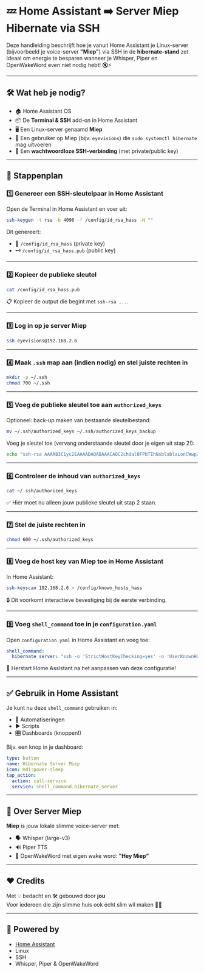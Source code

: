 # 💤 Home Assistant ➡️ Server Miep Hibernate via SSH

Deze handleiding beschrijft hoe je vanuit Home Assistant je Linux-server (bijvoorbeeld je voice-server **"Miep"**) via SSH in de **hibernate-stand** zet.  
Ideaal om energie te besparen wanneer je Whisper, Piper en OpenWakeWord even niet nodig hebt! 🔇⚡

---

## 🛠️ Wat heb je nodig?

- 🏠 Home Assistant OS
- 📦 De **Terminal & SSH** add-on in Home Assistant
- 🖥️ Een Linux-server genaamd **Miep**
- 👤 Een gebruiker op Miep (bijv. `eyevisions`) die `sudo systemctl hibernate` mag uitvoeren
- 🔐 Een **wachtwoordloze SSH-verbinding** (met private/public key)

---

## 📜 Stappenplan

### 1️⃣ Genereer een SSH-sleutelpaar in Home Assistant

Open de Terminal in Home Assistant en voer uit:

```bash
ssh-keygen -t rsa -b 4096 -f /config/id_rsa_hass -N ""
```

Dit genereert:
- 🔑 `/config/id_rsa_hass` (private key)
- 🗝️ `/config/id_rsa_hass.pub` (public key)

---

### 2️⃣ Kopieer de publieke sleutel

```bash
cat /config/id_rsa_hass.pub
```

📋 Kopieer de output die begint met `ssh-rsa ...`.

---

### 3️⃣ Log in op je server **Miep**

```bash
ssh eyevisions@192.168.2.6
```

---

### 4️⃣ Maak `.ssh` map aan (indien nodig) en stel juiste rechten in

```bash
mkdir -p ~/.ssh
chmod 700 ~/.ssh
```

---

### 5️⃣ Voeg de publieke sleutel toe aan `authorized_keys`

Optioneel: back-up maken van bestaande sleutelbestand:

```bash
mv ~/.ssh/authorized_keys ~/.ssh/authorized_keys_backup
```

Voeg je sleutel toe (vervang onderstaande sleutel door je eigen uit stap 2!):

```bash
echo "ssh-rsa AAAAB3C1yc2EAAAADAQABAAACAQC2chdal0FPbTIhNsblablaLonCWwpJQTinHLlYbaLBgIJK3N2Rmb5/..." > ~/.ssh/authorized_keys
```

---

### 6️⃣ Controleer de inhoud van `authorized_keys`

```bash
cat ~/.ssh/authorized_keys
```

✅ Hier moet nu alleen jouw publieke sleutel uit stap 2 staan.

---

### 7️⃣ Stel de juiste rechten in

```bash
chmod 600 ~/.ssh/authorized_keys
```

---

### 8️⃣ Voeg de host key van Miep toe in Home Assistant

In Home Assistant:

```bash
ssh-keyscan 192.168.2.6 > /config/known_hosts_hass
```

🔒 Dit voorkomt interactieve bevestiging bij de eerste verbinding.

---

### 9️⃣ Voeg `shell_command` toe in je `configuration.yaml`

Open `configuration.yaml` in Home Assistant en voeg toe:

```yaml
shell_command:
  hibernate_server: "ssh -o 'StrictHostKeyChecking=yes' -o 'UserKnownHostsFile=/config/known_hosts_hass' -i /config/id_rsa_hass eyevisions@192.168.2.6 'sudo systemctl hibernate'"
```

📌 Herstart Home Assistant na het aanpassen van deze configuratie!

---

## ✅ Gebruik in Home Assistant

Je kunt nu deze `shell_command` gebruiken in:

- 🔁 Automatiseringen
- ▶️ Scripts
- 🎛️ Dashboards (knoppen!)

Bijv. een knop in je dashboard:

```yaml
type: button
name: Hibernate Server Miep
icon: mdi:power-sleep
tap_action:
  action: call-service
  service: shell_command.hibernate_server
```

---

## 🧠 Over Server Miep

**Miep** is jouw lokale slimme voice-server met:

- 🗣️ Whisper (large-v3)
- 🔊 Piper TTS
- 🎤 OpenWakeWord met eigen wake word: **"Hey Miep"**

---

## ❤️ Credits

Met 💡 bedacht en 🛠️ gebouwd door **jou**  
Voor iedereen die zijn slimme huis ook écht slim wil maken 🧠🏡

---

## 🐧 Powered by

- [Home Assistant](https://www.home-assistant.io/)
- Linux
- SSH
- Whisper, Piper & OpenWakeWord
